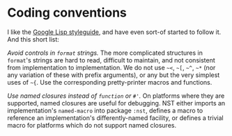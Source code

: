# Coding conventions #

I like the [Google Lisp styleguide](https://google-styleguide.googlecode.com/svn/trunk/lispguide.xml), and have even sort-of started to follow it.  And this short list:

_Avoid controls in `format` strings._  The more complicated structures in `format`'s strings are hard to read, difficult to maintain, and not consistent from implementation to implementation.  We do not use `~<`, `~[`, `~^`, `~*` (nor any variation of these with prefix arguments), or any but the very simplest uses of `~{`.  Use the corresponding pretty-printer macros and functions.

_Use named closures instead of `function` or `#'`._ On platforms where they are supported, named closures are useful for debugging.  NST either imports an implementation's `named-macro` into package `:nst`, defines a macro to reference an implementation's differently-named facility, or defines a trivial macro for platforms which do not support named closures.
